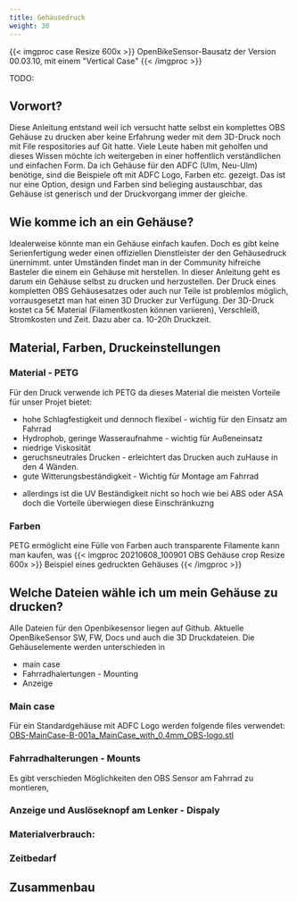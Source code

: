 ```yaml
---
title: Gehäusedruck
weight: 30
---
```


{{< imgproc case Resize 600x >}}
OpenBikeSensor-Bausatz der Version 00.03.10, mit einem "Vertical Case"
{{< /imgproc >}}

TODO:

## Vorwort?
Diese Anleitung entstand weil ich versucht hatte selbst ein komplettes OBS Gehäuse zu drucken aber keine Erfahrung weder mit dem 3D-Druck noch mit File respositories auf Git hatte. Viele Leute haben mit geholfen und dieses Wissen möchte ich weitergeben in einer hoffentlich verständlichen und einfachen Form. 
Da ich Gehäuse für den ADFC (Ulm, Neu-Ulm) benötige, sind die Beispiele oft mit ADFC Logo, Farben etc. gezeigt. Das ist nur eine Option, design und Farben sind belieging austauschbar, das Gehäuse ist generisch und der Druckvorgang immer der gleiche. 

## Wie komme ich an ein Gehäuse?
Idealerweise könnte man ein Gehäuse einfach kaufen. Doch es gibt keine Serienfertigung weder einen offiziellen Dienstleister der den Gehäusedruck ünernimmt.
unter Umständen findet man in der Community hifreiche Basteler die einem ein Gehäuse mit herstellen.
In dieser Anleitung geht es darum ein Gehäuse selbst zu drucken und herzustellen.
Der Druck eines kompletten OBS Gehäusesatzes oder auch nur Teile ist problemlos möglich, vorrausgesetzt man hat einen 3D Drucker zur Verfügung. Der 3D-Druck kostet ca 5€ Material (Filamentkosten können variieren), Verschleiß, Stromkosten und Zeit. Dazu aber ca. 10-20h Druckzeit.

## Material, Farben, Druckeinstellungen 
### Material - PETG
Für den Druck verwende ich PETG da dieses Material die meisten Vorteile für unser Projet bietet:
+ hohe Schlagfestigkeit und dennoch flexibel - wichtig für den Einsatz am Fahrrad
+ Hydrophob, geringe Wasseraufnahme - wichtig für Außeneinsatz
+ niedrige Viskosität
+ geruchsneutrales Drucken - erleichtert das Drucken auch zuHause in den 4 Wänden.
+ gute Witterungsbeständigkeit - Wichtig für Montage am Fahrrad
- allerdings ist die UV Beständigkeit nicht so hoch wie bei ABS oder ASA doch die Vorteile überwiegen diese Einschränkuzng

### Farben
PETG ermöglicht eine Fülle von Farben auch transparente Filamente kann man kaufen, was 
{{< imgproc 20210608_100901 OBS Gehäuse crop Resize 600x >}} 
Beispiel eines gedruckten Gehäuses {{< /imgproc >}}

## Welche Dateien wähle ich um mein Gehäuse zu drucken?
Alle Dateien für den Openbikesensor liegen auf Github. Aktuelle OpenBikeSensor SW, FW, Docs und auch die 3D Druckdateien. Die Gehäuselemente werden unterschieden in 
+ main case
+ Fahrradhalertungen - Mounting
+ Anzeige
### Main case
Für ein Standardgehäuse mit ADFC Logo werden folgende files verwendet:
[OBS-MainCase-B-001a_MainCase_with_0.4mm_OBS-logo.stl](https://github.com/openbikesensor/OpenBikeSensor3dPrintableCase/blob/master/MainCase/VerticalCase_JSN-AJ/OBS-MainCase-B-001a_MainCase_with_0.4mm_OBS-logo.stl)


### Fahrradhalterungen - Mounts
Es gibt verschieden Möglichkeiten den OBS Sensor am Fahrrad zu montieren,  


### Anzeige und Auslöseknopf am Lenker - Dispaly




### Materialverbrauch:

### Zeitbedarf


## Zusammenbau


